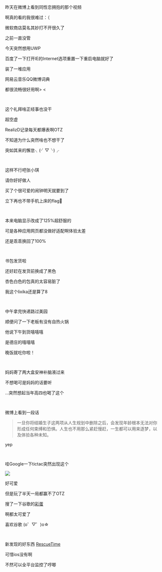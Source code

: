 昨天在微博上看到同性恋拥抱的那个视频

啊真的看的我很难过：（

<!--more-->

微软商店莫名其妙打不开很久了

之前一直没管

今天突然想用UWP

百度了一下打开IE的Internet选项重置一下重启电脑就好了

装了一堆应用

网易云音乐QQ微博词典

都很流畅很好用啊> <

<br>

这个礼拜啥正经事也没干

超空虚

RealizD记录每天都爆表啊OTZ

不知道为什么突然啥也不想干了

突如其来的懈怠╮(╯▽╰)╭

<br>

这样不行吧张小琪

请你好好做人

买了个很可爱的闹钟明天就要到了

立下再也不带手机上床的flag🚩

<br>

本来电脑显示改成了125%超舒服的

可是各种应用网页都没做好适配啊体验太差

还是乖乖换回了100%

<br>

书包发货啦

还好赶在发货前换成了黑色

杏色白色的包真的太容易脏了

我这个lixika还是算了8

<br>

中午拿完快递路过美园

顺便问了一下老板有没有自热火锅

他说下午到货嘻嘻嘻

是德庄的嘻嘻嘻

晚饭就吃你啦！

<br>

妈妈寄了两大盒安神补脑液过来

不想喝可是妈妈的话要听

...突然想起当年高四也喝了这个

<br>

微博上看到一段话

>一旦你将结婚生子这两项从人生规划中删除之后，会发现年龄根本无法对你形成任何束缚和恐惧。人生也不用那么紧赶慢赶，一生都可以用来逐梦，以及体验各种未知。

yep

<br>

哇Google一下tictac突然出现这个

![](https://ws1.sinaimg.cn/large/50f91993gy1fqdelrwmn5j20lr0g6dge.jpg)

好可爱

但是玩了半天一局都赢不了OTZ

搜了一下谷歌的[彩蛋](https://www.zhihu.com/question/19909524?kNQqVafgAqWymAXv7YCYAw&ved=0CB8QFjACOFA&usg=AFQjCNETD2M2T5pHI9Zbc0tZfcN0ZtI_jw)

啊都太可爱了

喜欢谷歌 (o゜▽゜)o☆

<br>

新发现的好东西 [RescueTime](https://www.rescuetime.com)

可惜ios没有啊

不然可以全平台监控了哼唧